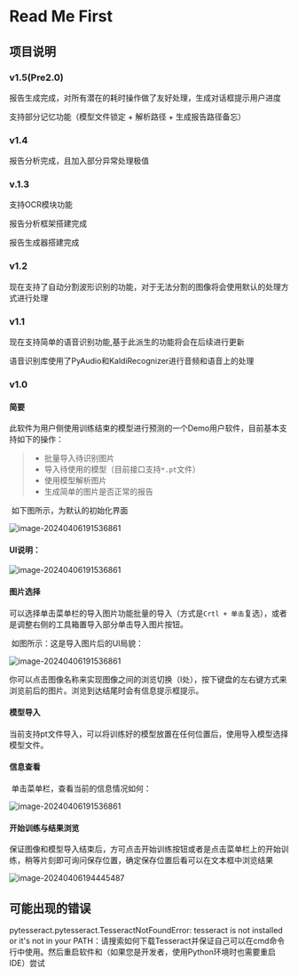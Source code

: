 # Read Me First

## 项目说明

### v1.5(Pre2.0)

报告生成完成，对所有潜在的耗时操作做了友好处理，生成对话框提示用户进度

支持部分记忆功能（模型文件锁定 + 解析路径 + 生成报告路径备忘）

### v1.4

报告分析完成，且加入部分异常处理极值

### v.1.3

支持OCR模块功能

报告分析框架搭建完成

报告生成器搭建完成

### v1.2

现在支持了自动分割波形识别的功能，对于无法分割的图像将会使用默认的处理方式进行处理

### v1.1

现在支持简单的语音识别功能,基于此派生的功能将会在后续进行更新

语音识别库使用了PyAudio和KaldiRecognizer进行音频和语音上的处理

### v1.0

#### 简要

​	此软件为用户侧使用训练结束的模型进行预测的一个Demo用户软件，目前基本支持如下的操作：

> - 批量导入待识别图片
> - 导入待使用的模型（目前接口支持`*.pt`文件）
> - 使用模型解析图片
> - 生成简单的图片是否正常的报告

​	如下图所示，为默认的初始化界面

![image-20240406191536861](./docs/image-20240406191536861.png)

#### UI说明：

![image-20240406191536861](./docs/showHow.png)

#### 图片选择

​	可以选择单击菜单栏的导入图片功能批量的导入（方式是`Crtl + 单击`复选），或者是调整右侧的工具箱置导入部分单击导入图片按钮。

​	如图所示：这是导入图片后的UI局貌：

![image-20240406191536861](./docs/showClickFile.png)

​	你可以点击图像名称来实现图像之间的浏览切换（I处），按下键盘的左右键方式来浏览前后的图片。浏览到达结尾时会有信息提示框提示。

#### 模型导入

​	当前支持pt文件导入，可以将训练好的模型放置在任何位置后，使用导入模型选择模型文件。

#### 信息查看

​	单击菜单栏，查看当前的信息情况如何：

![image-20240406191536861](./docs/informations.png)

#### 开始训练与结果浏览

​	保证图像和模型导入结束后，方可点击开始训练按钮或者是点击菜单栏上的开始训练，稍等片刻即可询问保存位置，确定保存位置后看可以在文本框中浏览结果

![image-20240406194445487](./docs/image-20240406194445487.png)

## 可能出现的错误

pytesseract.pytesseract.TesseractNotFoundError: tesseract is not installed or it's not in your PATH：请搜索如何下载Tesseract并保证自己可以在cmd命令行中使用。然后重启软件和（如果您是开发者，使用Python环境时也需要重启IDE）尝试